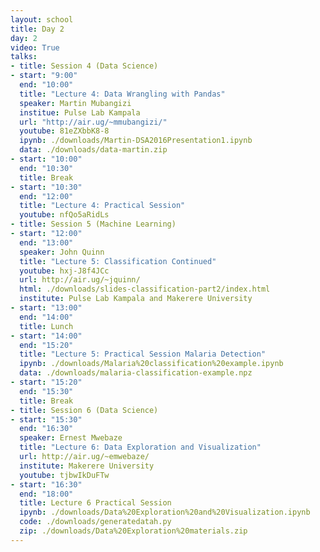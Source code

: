 ```yaml
---
layout: school
title: Day 2
day: 2
video: True
talks:
- title: Session 4 (Data Science)
- start: "9:00"
  end: "10:00"
  title: "Lecture 4: Data Wrangling with Pandas"
  speaker: Martin Mubangizi
  institue: Pulse Lab Kampala
  url: "http://air.ug/~mmubangizi/"
  youtube: 81eZXbbK8-8
  ipynb: ./downloads/Martin-DSA2016Presentation1.ipynb
  data: ./downloads/data-martin.zip
- start: "10:00"
  end: "10:30"
  title: Break
- start: "10:30"
  end: "12:00"
  title: "Lecture 4: Practical Session"
  youtube: nfQo5aRidLs
- title: Session 5 (Machine Learning)
- start: "12:00"
  end: "13:00"
  speaker: John Quinn
  title: "Lecture 5: Classification Continued"
  youtube: hxj-J8f4JCc
  url: http://air.ug/~jquinn/
  html: ./downloads/slides-classification-part2/index.html
  institute: Pulse Lab Kampala and Makerere University
- start: "13:00"
  end: "14:00"
  title: Lunch
- start: "14:00"
  end: "15:20"
  title: "Lecture 5: Practical Session Malaria Detection"
  ipynb: ./downloads/Malaria%20classification%20example.ipynb
  data: ./downloads/malaria-classification-example.npz
- start: "15:20"
  end: "15:30"
  title: Break
- title: Session 6 (Data Science)
- start: "15:30"
  end: "16:30"
  speaker: Ernest Mwebaze
  title: "Lecture 6: Data Exploration and Visualization"
  url: http://air.ug/~emwebaze/
  institute: Makerere University
  youtube: tjbwIkDuFTw
- start: "16:30"
  end: "18:00"
  title: Lecture 6 Practical Session
  ipynb: ./downloads/Data%20Exploration%20and%20Visualization.ipynb
  code: ./downloads/generatedatah.py
  zip: ./downloads/Data%20Exploration%20materials.zip
---
```


